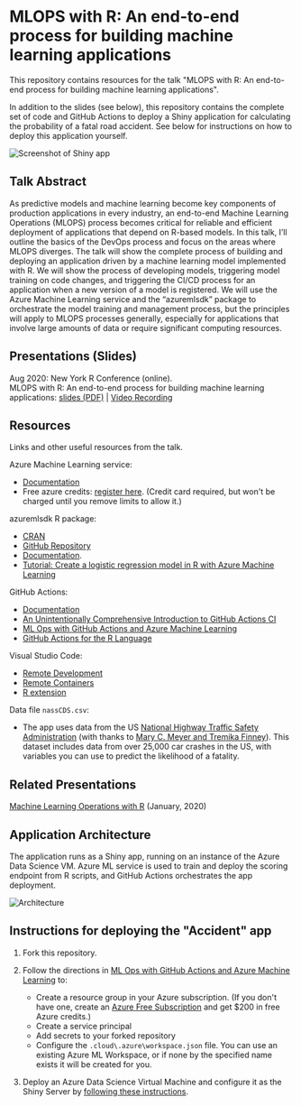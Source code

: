 # MLOPS with R: An end-to-end process for building machine learning applications

This repository contains resources for the talk "MLOPS with R: An end-to-end process for building machine learning applications".

In addition to the slides (see below), this repository contains the complete set of code and GitHub Actions to deploy a Shiny application for calculating the probability of a fatal road accident. See below for instructions on how to deploy this application yourself.

![Screenshot of Shiny app](accident-app.png)

## Talk Abstract

As predictive models and machine learning become key components of production applications in every industry, an end-to-end Machine Learning Operations (MLOPS) process becomes critical for reliable and efficient deployment of applications that depend on R-based models. In this talk, I’ll outline the basics of the DevOps process and focus on the areas where MLOPS diverges. The talk will show the complete process of building and deploying an application driven by a machine learning model implemented with R. We will show the process of developing models, triggering model training on code changes, and triggering the CI/CD process for an application when a new version of a model is registered. We will use the Azure Machine Learning service and the “azuremlsdk” package to orchestrate the model training and management process, but the principles will apply to MLOPS processes generally, especially for applications that involve large amounts of data or require significant computing resources.

## Presentations (Slides)

Aug 2020: New York R Conference (online).  
MLOPS with R: An end-to-end process for building machine learning applications: [slides (PDF)](slides.pdf) | [Video Recording](https://youtu.be/hCCZZyHz-ko) 

## Resources

Links and other useful resources from the talk.

Azure Machine Learning service:  
* [Documentation](https://docs.microsoft.com/azure/machine-learning/overview-what-is-azure-ml?WT.mc_id=aiml-2093-davidsmi)
* Free azure credits: [register here](https://aka.ms/AML-NYR). (Credit card required, but won't be charged until you remove limits to allow it.)

azuremlsdk R package: 

* [CRAN](https://cran.r-project.org/package=azuremlsdk)
* [GitHub Repository](https://github.com/azure/azureml-sdk-for-r)
* [Documentation](https://azure.github.io/azureml-sdk-for-r/reference/index.html). 
* [Tutorial: Create a logistic regression model in R with Azure Machine Learning](https://docs.microsoft.com/azure/machine-learning/tutorial-1st-r-experiment?WT.mc_id=aiml-2093-davidsmi)

GitHub Actions:
* [Documentation](https://docs.github.com/en/actions) 
* [An Unintentionally Comprehensive Introduction to GitHub Actions CI](https://dev.to/bnb/an-unintentionally-comprehensive-introduction-to-github-actions-ci-blm)
* [ML Ops with GitHub Actions and Azure Machine Learning](https://github.com/machine-learning-apps/ml-template-azure)
* [GitHub Actions for the R Language](https://github.com/r-lib/actions)

Visual Studio Code:

* [Remote Development](https://code.visualstudio.com/docs/remote/remote-overview?WT.mc_id=aiml-2093-davidsmi)
* [Remote Containers](https://code.visualstudio.com/docs/remote/create-dev-container?WT.mc_id=aiml-2093-davidsmi)
* [R extension](https://marketplace.visualstudio.com/items?itemName=Ikuyadeu.r&WT.mc_id=opensource-0000-davidsmi)

Data file `nassCDS.csv`:

* The app uses data from the US [National Highway Traffic Safety Administration](https://cdan.nhtsa.gov/tsftables/tsfar.htm) 
(with thanks to [Mary C. Meyer and Tremika Finney](https://www.stat.colostate.edu/~meyer/airbags.htm)).
This dataset includes data from over 25,000 car crashes in the US, with variables you can use to predict the likelihood of a fatality. 


## Related Presentations

[Machine Learning Operations with R](https://github.com/revodavid/mlops-r) (January, 2020)

## Application Architecture

The application runs as a Shiny app, running on an instance of the Azure Data Science VM. Azure ML service is used to train and deploy the scoring endpoint from R scripts, and GitHub Actions orchestrates the app deployment.

 ![Architecture](architecture.png)

## Instructions for deploying the "Accident" app

1. Fork this repository.

2. Follow the directions in [ML Ops with GitHub Actions and Azure Machine Learning](https://github.com/machine-learning-apps/ml-template-azure) to:

   * Create a resource group in your Azure subscription. (If you don't have one, create an [Azure Free Subscription](https://azure.microsoft.com/free/?WT.mc_id=aiml-2093-davidsmi) and get $200 in free Azure credits.)
   * Create a service principal
   * Add secrets to your forked repository
   * Configure the `.cloud\.azure\workspace.json` file. You can use an existing Azure ML Workspace, or if none by the specified name exists it will be created for you. 

3. Deploy an Azure Data Science Virtual Machine and configure it as the Shiny Server by [following these instructions](Setup-DSVM.md).

